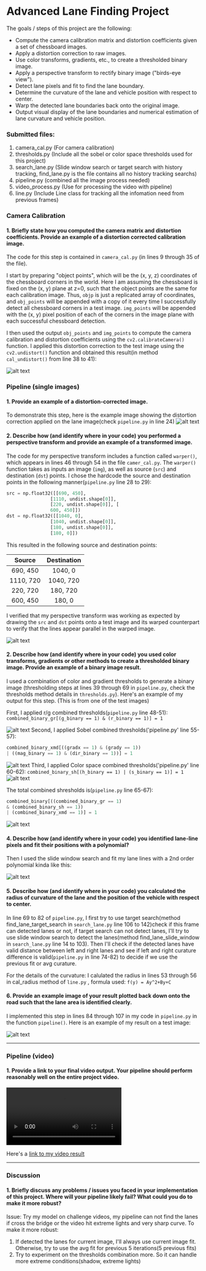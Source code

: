 # **Advanced Lane Finding Project**

The goals / steps of this project are the following:

* Compute the camera calibration matrix and distortion coefficients given a set of chessboard images.
* Apply a distortion correction to raw images.
* Use color transforms, gradients, etc., to create a thresholded binary image.
* Apply a perspective transform to rectify binary image ("birds-eye view").
* Detect lane pixels and fit to find the lane boundary.
* Determine the curvature of the lane and vehicle position with respect to center.
* Warp the detected lane boundaries back onto the original image.
* Output visual display of the lane boundaries and numerical estimation of lane curvature and vehicle position.

[//]: # (Image References)

[image1]: ./readme_images/chessboard_undistortion.png "Chessboard undistorted"
[image2]: ./readme_images/undistortion.png "Undistortion"
[image3]: ./readme_images/warped.png "Warped image"
[image4]: ./readme_images/rg_thresholds.png "R/G combined thresholds"
[image5]: ./readme_images/sobel_thresholds.png "Sobel combined thresholds"
[image6]: ./readme_images/color_thresholds.png "Color combined thresholds"
[image7]: ./readme_images/combined_thresholds.png "Combined all thresholds"
[image8]: ./readme_images/slide_window_search.png "Combined all thresholds"
[image9]: ./readme_images/processed.png "Processed"
[image10]: ./readme_images/final.png "Processed final image"
[video1]: ./project_output.mp4 "Video"

### Submitted files:
1. camera_cal.py (For camera calibration)
2. thresholds.py (Include all the sobel or color space thresholds used for this project)
3. search_lane.py (Slide window search or target search with history tracking, find_lane.py is the file contains all no history tracking searchs)
4. pipeline.py (combined all the image process needed)
5. video_process.py (Use for processing the video with pipeline)
6. line.py (Include Line class for tracking all the infomation need from previous frames)

### Camera Calibration

#### 1. Briefly state how you computed the camera matrix and distortion coefficients. Provide an example of a distortion corrected calibration image.

The code for this step is contained in `camera_cal.py` (in lines 9 through 35 of the file).  

I start by preparing "object points", which will be the (x, y, z) coordinates of the chessboard corners in the world. Here I am assuming the chessboard is fixed on the (x, y) plane at z=0, such that the object points are the same for each calibration image.  Thus, `objp` is just a replicated array of coordinates, and `obj_points` will be appended with a copy of it every time I successfully detect all chessboard corners in a test image.  `img_points` will be appended with the (x, y) pixel position of each of the corners in the image plane with each successful chessboard detection.  

I then used the output `obj_points` and `img_points` to compute the camera calibration and distortion coefficients using the `cv2.calibrateCamera()` function.  I applied this distortion correction to the test image using the `cv2.undistort()` function and obtained this result(in method `cal_undistort()` from line 38 to 41): 

![alt text][image1]

### Pipeline (single images)

#### 1. Provide an example of a distortion-corrected image.

To demonstrate this step, here is the example image showing the distortion correction applied on the lane image(check `pipeline.py` in line 24)
![alt text][image2]

#### 2. Describe how (and identify where in your code) you performed a perspective transform and provide an example of a transformed image.

The code for my perspective transform includes a function called `warper()`, which appears in lines 46 through 54 in the file `camer_cal.py`.  The `warper()` function takes as inputs an image (`img`), as well as source (`src`) and destination (`dst`) points.  I chose the hardcode the source and destination points in the following manner(`pipeline.py` line 28 to 29):

```python
src = np.float32([[690, 450], 
				[1110, undist.shape[0]], 
				[220, undist.shape[0]], [
				600, 450]])
dst = np.float32([[1040, 0], 
				[1040, undist.shape[0]], 
				[180, undist.shape[0]], 
				[180, 0]])
```

This resulted in the following source and destination points:

| Source        | Destination   | 
|:-------------:|:-------------:| 
| 690, 450      | 1040, 0        | 
| 1110, 720      | 1040, 720      |
| 220, 720     | 180, 720      |
| 600, 450      | 180, 0        |

I verified that my perspective transform was working as expected by drawing the `src` and `dst` points onto a test image and its warped counterpart to verify that the lines appear parallel in the warped image.

![alt text][image3]

#### 2. Describe how (and identify where in your code) you used color transforms, gradients or other methods to create a thresholded binary image.  Provide an example of a binary image result.

I used a combination of color and gradient thresholds to generate a binary image (thresholding steps at lines 39 through 69 in `pipeline.py`, check the thresholds method details in `thresholds.py`).  Here's an example of my output for this step.  (This is from one of the test images)

First, I applied r/g combined thresholds(`pipeline.py` line 48-51):
`combined_binary_gr[(g_binary == 1) & (r_binary == 1)] = 1`

![alt text][image4]
Second, I applied Sobel combined thresholds('pipeline.py' line 55-57):

```python
combined_binary_xmd[((gradx == 1) & (grady == 1)) 
| ((mag_binary == 1) & (dir_binary == 1))] = 1
```
![alt text][image5]
Third, I applied Color space combined thresholds('pipeline.py' line 60-62):
`
combined_binary_sh[(h_binary == 1) | (s_binary == 1)] = 1
`
![alt text][image6]

The total combined shresholds is(`pipeline.py` line 65-67):

```python
combined_binary[((combined_binary_gr == 1) 
& (combined_binary_sh == 1)) 
| (combined_binary_xmd == 1)] = 1
```
![alt text][image7]
#### 4. Describe how (and identify where in your code) you identified lane-line pixels and fit their positions with a polynomial?

Then I used the slide window search and fit my lane lines with a 2nd order polynomial kinda like this:

![alt text][image8]

#### 5. Describe how (and identify where in your code) you calculated the radius of curvature of the lane and the position of the vehicle with respect to center.
In line 69 to 82 of `pipeline.py`, I first try to use target search(method find_lane_target_search in `search_lane.py` line 106 to 142)check if this frame can detected lanes or not, if target search can not detect lanes, I'll try to use slide window search to detect the lanes(method find_lane_slide_window in `search_lane.py` line 14 to 103). Then I'll check if the detected lanes have valid distance between left and right lanes and see if left and right curature difference is valid(`pipeline.py` in line 74-82) to decide if we use the previous fit or avg curature.

For the details of the curvature:
I calulated the radius in lines 53 through 56 in cal_radius method of `line.py` , formula used:
`f(y) = Ay^2+By+C`

#### 6. Provide an example image of your result plotted back down onto the road such that the lane area is identified clearly.

I implemented this step in lines 84 through 107 in my code in `pipeline.py` in the function `pipeline()`.  Here is an example of my result on a test image:

![alt text][image10]

---

### Pipeline (video)

#### 1. Provide a link to your final video output.  Your pipeline should perform reasonably well on the entire project video.

![alt text][video1]

Here's a [link to my video result](./project_output.mp4)

---

### Discussion

#### 1. Briefly discuss any problems / issues you faced in your implementation of this project.  Where will your pipeline likely fail?  What could you do to make it more robust?

Issue: 
Try my model on challenge videos, my pipeline can not find the lanes if cross the bridge or the video hit extreme lights and very sharp curve.
To make it more robust:
1. If detected the lanes for current image, I'll always use current image fit. Otherwise, try to use the avg fit for previous 5 iterations(5 previous fits)
2. Try to experiment on the thresholds combination more. So it can handle more extreme conditions(shadow, extreme lights)

